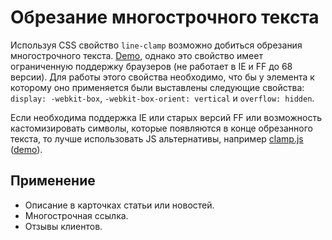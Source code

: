 # Обрезание многострочного текста

Используя CSS свойство `line-сlamp` возможно добиться обрезания многострочного текста. [Demo](https://codepen.io/skandar_sl/pen/byjZoz), однако это свойство имеет ограниченную поддержку браузеров (не работает в IE и FF до 68 версии). Для работы этого свойства необходимо, что бы у элемента к которому оно применяется были выставлены следующие свойства: `display: -webkit-box`, `-webkit-box-orient: vertical` и `overflow: hidden`.

Если необходима поддержка IE или старых версий FF или возможность кастомизировать символы, которые появляются в конце обрезанного текста, то лучше использовать JS альтернативы, например [clamp.js](https://github.com/josephschmitt/Clamp.js) ([demo](https://codepen.io/skandar_sl/pen/gJjJqG)).

## Применение

- Описание в карточках статьи или новостей.
- Многострочная ссылка.
- Отзывы клиентов.
